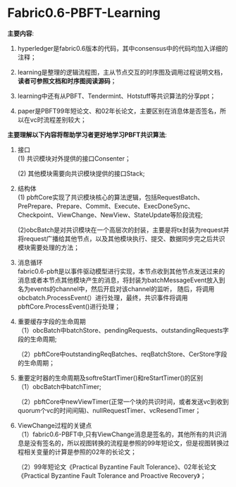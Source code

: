 # Fabric0.6-PBFT-Learning

**主要内容**:  
1. hyperledger是fabric0.6版本的代码，其中consensus中的代码均加入详细的注释；

2. learning是整理的逻辑流程图，主从节点交互的时序图及调用过程说明文档，**读者可参照文档和时序图阅读源码**；

3. learning中还有从PBFT、Tendermint、Hotstuff等共识算法的分享ppt；

4. paper是PBFT99年短论文、和02年长论文，主要区别在消息体是否签名，所以在vc时流程差别较大；


**主要理解以下内容将帮助学习者更好地学习PBFT共识算法**:  
1. 接口  
  (1) 共识模块对外提供的接口Consenter； 
  
   (2) 其他模块需要向共识模块提供的接口Stack;  
 
2. 结构体  
  (1) pbftCore实现了共识模块核心的算法逻辑，包括RequestBatch、PrePrepare、Prepare、Commit、Execute、ExecDoneSync、Checkpoint、ViewChange、NewView、StateUpdate等阶段流程; 
  
    (2)obcBatch是对共识模块在一个高层次的封装，主要是将tx封装为request并将request广播给其他节点，以及其他模块执行、提交、数据同步完之后共识模块需要处理的方法；  
  
3. 消息循环  
  fabric0.6-pbft是以事件驱动模型进行实现，本节点收到其他节点发送过来的消息或者本节点其他模块产生的消息，将封装为batchMessageEvent放入到名为events的channel中，然后开启对该channel的监听，
  随后，将调用obcbatch.ProcessEvent(）进行处理，最终，共识事件将调用pbftCore.ProcessEvent()进行处理；  
  
4. 重要缓存字段的生命周期  
 （1）obcBatch中batchStore、pendingRequests、outstandingRequests字段的生命周期; 
 
    （2）pbftCore中outstandingReqBatches、reqBatchStore、CerStore字段的生命周期；  
    
   
5. 重要定时器的生命周期及softreStartTimer()和reStartTimer()的区别  
 （1）obcBatch中batchTimer;  
 
    （2）pbftCore中newViewTimer(正常一个块的共识时间，或者发送vc到收到quorum个vc的时间间隔)、nullRequestTimer、vcResendTimer；  
    
6. ViewChange过程的关键点  
 （1）fabric0.6-PBFT中,只有ViewChange消息是签名的，其他所有的共识消息是没有签名的，所以视图转换的流程是参照的99年短论文，但是视图转换过程相关变量的计算是参照的02年的长论文；
 
    （2）99年短论文《Practical Byzantine Fault Tolerance》、02年长论文《Practical Byzantine Fault Tolerance and Proactive Recovery》；
